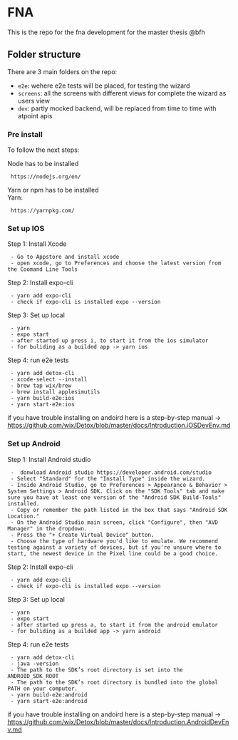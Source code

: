 # FNA

This is the repo for the fna development for the master thesis @bfh

## Folder structure

There are 3 main folders on the repo:

- `e2e`: wehere e2e tests will be placed, for testing the wizard
- `screens`: all the screens with different views for complete the wizard as users view
- `dev`: partly mocked backend, will be replaced from time to time with atpoint apis

### Pre install

To follow the next steps:

Node has to be installed

```shell
 https://nodejs.org/en/
```

Yarn or npm has to be installed  
Yarn:

```shell
 https://yarnpkg.com/
```

### Set up IOS

Step 1: Install Xcode

```shell
 - Go to Appstore and install xcode
 - open xcode, go to Preferences and choose the latest version from the Coomand Line Tools
```

Step 2: Install expo-cli

```shell
 - yarn add expo-cli
 - check if expo-cli is installed expo --version
```

Step 3: Set up local

```shell
 - yarn
 - expo start
 - after started up press i, to start it from the ios simulator
 - for buliding as a builded app -> yarn ios
```

Step 4: run e2e tests

```shell
 - yarn add detox-cli
 - xcode-select --install
 - brew tap wix/brew
 - brew install applesimutils
 - yarn build-e2e:ios
 - yarn start-e2e:ios
```

if you have trouble installing on andoird here is a step-by-step manual -> https://github.com/wix/Detox/blob/master/docs/Introduction.iOSDevEnv.md

### Set up Android

Step 1: Install Android studio

```shell
 -  donwload Android studio https://developer.android.com/studio
 - Select "Standard" for the "Install Type" inside the wizard.
 - Inside Android Studio, go to Preferences > Appearance & Behavior > System Settings > Android SDK. Click on the "SDK Tools" tab and make sure you have at least one version of the "Android SDK Build-Tools" installed.
 - Copy or remember the path listed in the box that says "Android SDK Location."
 - On the Android Studio main screen, click "Configure", then "AVD Manager" in the dropdown.
 - Press the "+ Create Virtual Device" button.
 - Choose the type of hardware you'd like to emulate. We recommend testing against a variety of devices, but if you're unsure where to start, the newest device in the Pixel line could be a good choice.
```

Step 2: Install expo-cli

```shell
 - yarn add expo-cli
 - check if expo-cli is installed expo --version
```

Step 3: Set up local

```shell
 - yarn
 - expo start
 - after started up press a, to start it from the android emulator
 - for buliding as a builded app -> yarn android
```

Step 4: run e2e tests

```shell
 - yarn add detox-cli
 - java -version
 - The path to the SDK’s root directory is set into the ANDROID_SDK_ROOT
 - The path to the SDK’s root directory is bundled into the global PATH on your computer.
 - yarn build-e2e:android
 - yarn start-e2e:android
```

if you have trouble installing on andoird here is a step-by-step manual -> https://github.com/wix/Detox/blob/master/docs/Introduction.AndroidDevEnv.md
